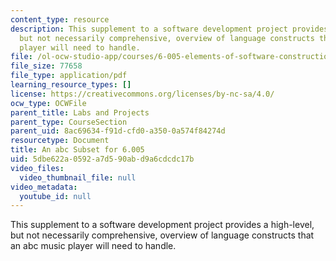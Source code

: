 ```yaml
---
content_type: resource
description: This supplement to a software development project provides a high-level,
  but not necessarily comprehensive, overview of language constructs that an abc music
  player will need to handle.
file: /ol-ocw-studio-app/courses/6-005-elements-of-software-construction-fall-2008/5dbe622a0592a7d590abd9a6cdcdc17b_MIT6_005f08_project02_abc.pdf
file_size: 77658
file_type: application/pdf
learning_resource_types: []
license: https://creativecommons.org/licenses/by-nc-sa/4.0/
ocw_type: OCWFile
parent_title: Labs and Projects
parent_type: CourseSection
parent_uid: 8ac69634-f91d-cfd0-a350-0a574f84274d
resourcetype: Document
title: An abc Subset for 6.005
uid: 5dbe622a-0592-a7d5-90ab-d9a6cdcdc17b
video_files:
  video_thumbnail_file: null
video_metadata:
  youtube_id: null
---
```

This supplement to a software development project provides a high-level, but not necessarily comprehensive, overview of language constructs that an abc music player will need to handle.